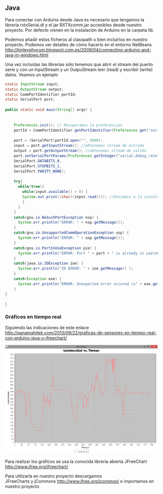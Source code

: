 ## Java


Para conectar con Arduino desde Java es necesario que tengamos la librería rxtxSerial.dl y el jar RXTXcomm.jar accesibles desde nuestro proyecto. Por defecto vienen en la instalación de Arduino en la carpeta lib.

Podemos añadir estos ficheros al classpath o bien incluirlos en nuestro proyecto. Podemos ver detalles de cómo hacerlo en el entorno NetBeans http://kinleyphycom.blogspot.com.es/2009/04/connecting-arduino-and-java-in-windows.html

Una vez incluidas las librerías sólo tenemos que abrir el stream del puerto serie y con un InputStream y un OutpuStream leer (read) y escribir (write) datos. Veamos un ejemplo

```Java
static InputStream input;
static OutputStream output;
static CommPortIdentifier portId;
static SerialPort port;

public static void main(String[] args) {


    Preferences.init(); // Recuperamos la preferencias
    portId = CommPortIdentifier.getPortIdentifier(Preferences.get("serial.port"));

    port = (SerialPort)portId.open("", 4500);
    input = port.getInputStream(); //obtenemos stream de entrada
    output = port.getOutputStream(); //obtenemos stream de salida
    port.setSerialPortParams(Preferences.getInteger("serial.debug_rate"),
    SerialPort.DATABITS_8,
    SerialPort.STOPBITS_1,
    SerialPort.PARITY_NONE);

    try{
      while(true){
        while(input.available() > 0) {
        System.out.print((char)(input.read())); //Enviamos a la consola los datos que leemos
        }
      }
    }
    catch(gnu.io.NoSuchPortException nsp) {
      System.err.println("ERROR: " + nsp.getMessage());
    }
    catch(gnu.io.UnsupportedCommOperationException usp) {
      System.err.println("ERROR: " + usp.getMessage());
    }
    catch(gnu.io.PortInUseException pie) {
      System.err.println("ERROR: Port " + port + " is already in use\nCLose the port and restart.");
    }
    catch(java.io.IOException ioe) {
      System.err.println("IO ERROR: " + ioe.getMessage() );
    }
    catch(Exception exe) {
      System.err.println("ERROR: Unexpected error occured \n" + exe.getMessage() );
    }
}

}
```

### Gráficos en tiempo real

Siguiendo las indicaciones de este enlace http://panamahitek.com/2013/09/22/graficas-de-sensores-en-tiempo-real-con-arduino-java-y-jfreechart/

![Ejemplo de JavaChart](./images/javaChart.png)

Para realizar los gráficos se usa la conocida librería abierta JFreeChart http://www.jfree.org/jfreechart/

Para utilizarla en nuestro proyecto descargamos JFreeCharts y jCommons http://www.jfree.org/jcommon/ e importamos en nuestro proyecto
